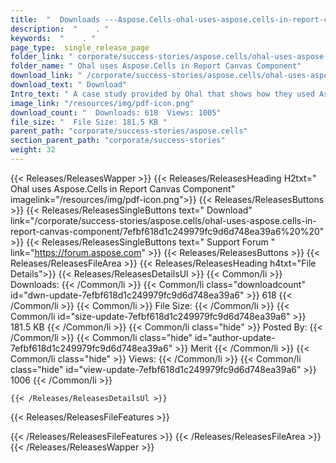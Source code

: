 ```yaml
---
title:  "  Downloads ---Aspose.Cells-ohal-uses-aspose.cells-in-report-canvas-component . " 
description:  "    . " 
keywords:  "    . " 
page_type:  single_release_page
folder_link: " corporate/success-stories/aspose.cells/ohal-uses-aspose.cells-in-report-canvas-component/"
folder_name: " Ohal uses Aspose.Cells in Report Canvas Component"
download_link: " /corporate/success-stories/aspose.cells/ohal-uses-aspose.cells-in-report-canvas-component/7efbf618d1c249979fc9d6d748ea39a6"
download_text: " Download"
Intro_text: " A case study provided by Ohal that shows how they used Aspose.Cells in Report Ca..."
image_link: "/resources/img/pdf-icon.png"
download_count: "  Downloads: 618  Views: 1005"
file_size: "  File Size: 181.5 KB "
parent_path: "corporate/success-stories/aspose.cells"
section_parent_path: "corporate/success-stories"
weight: 32 
---
```


{{< Releases/ReleasesWapper >}}
  {{< Releases/ReleasesHeading H2txt=" Ohal uses Aspose.Cells in Report Canvas Component" imagelink="/resources/img/pdf-icon.png">}}
  {{< Releases/ReleasesButtons >}}
    {{< Releases/ReleasesSingleButtons text=" Download" link="/corporate/success-stories/aspose.cells/ohal-uses-aspose.cells-in-report-canvas-component/7efbf618d1c249979fc9d6d748ea39a6%20%20" >}}
    {{< Releases/ReleasesSingleButtons text=" Support Forum " link="https://forum.aspose.com" >}}
  {{< Releases/ReleasesButtons >}}
  {{< Releases/ReleasesFileArea >}}
    {{< Releases/ReleasesHeading h4txt="File Details">}}
    {{< Releases/ReleasesDetailsUl >}}
            {{< Common/li  >}} Downloads: {{< /Common/li >}} 
      {{< Common/li class="downloadcount" id="dwn-update-7efbf618d1c249979fc9d6d748ea39a6" >}} 618 {{< /Common/li >}} 
      {{< Common/li  >}} File Size: {{< /Common/li >}} 
      {{< Common/li id="size-update-7efbf618d1c249979fc9d6d748ea39a6" >}} 181.5 KB {{< /Common/li >}} 
      {{< Common/li  class="hide" >}} Posted By: {{< /Common/li >}} 
      {{< Common/li class="hide" id="author-update-7efbf618d1c249979fc9d6d748ea39a6" >}} Merit {{< /Common/li >}} 
      {{< Common/li class="hide"  >}} Views: {{< /Common/li >}} 
      {{< Common/li class="hide" id="view-update-7efbf618d1c249979fc9d6d748ea39a6" >}} 1006 {{< /Common/li >}} 

    {{< /Releases/ReleasesDetailsUl >}}

  {{< Releases/ReleasesFileFeatures >}}
      
  {{< /Releases/ReleasesFileFeatures >}}
 {{< /Releases/ReleasesFileArea >}}
{{< /Releases/ReleasesWapper >}}


